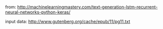 from: http://machinelearningmastery.com/text-generation-lstm-recurrent-neural-networks-python-keras/

input data: http://www.gutenberg.org/cache/epub/11/pg11.txt
